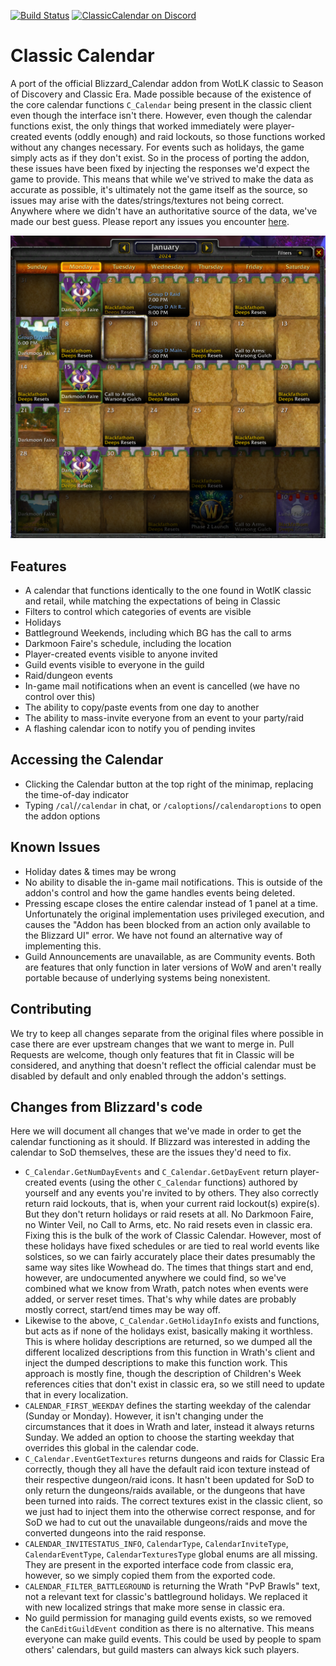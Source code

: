 [![Build Status](https://github.com/birkholz/ClassicCalendar/workflows/CI/badge.svg)](https://github.com/birkholz/ClassicCalendar/actions?workflow=CI)
[![ClassicCalendar on Discord](https://img.shields.io/badge/discord-ClassicCalendar-738bd7.svg?style=flat)](https://discord.gg/CMxKsBQFKp) 

# Classic Calendar

A port of the official Blizzard_Calendar addon from WotLK classic to Season of Discovery and Classic Era. Made possible because of the existence of the core calendar functions `C_Calendar` being present in the classic client even though the interface isn't there. However, even though the calendar functions exist, the only things that worked immediately were player-created events (oddly enough) and raid lockouts, so those functions worked without any changes necessary. For events such as holidays, the game simply acts as if they don't exist. So in the process of porting the addon, these issues have been fixed by injecting the responses we'd expect the game to provide. This means that while we've strived to make the data as accurate as possible, it's ultimately not the game itself as the source, so issues may arise with the dates/strings/textures not being correct. Anywhere where we didn't have an authoritative source of the data, we've made our best guess. Please report any issues you encounter [here](https://github.com/birkholz/ClassicCalendar/issues).

![preview image](./preview.png)

## Features

* A calendar that functions identically to the one found in WotlK classic and retail, while matching the expectations of being in Classic
* Filters to control which categories of events are visible
* Holidays
* Battleground Weekends, including which BG has the call to arms
* Darkmoon Faire's schedule, including the location
* Player-created events visible to anyone invited
* Guild events visible to everyone in the guild
* Raid/dungeon events
* In-game mail notifications when an event is cancelled (we have no control over this)
* The ability to copy/paste events from one day to another
* The ability to mass-invite everyone from an event to your party/raid
* A flashing calendar icon to notify you of pending invites

## Accessing the Calendar

* Clicking the Calendar button at the top right of the minimap, replacing the time-of-day indicator
* Typing `/cal`/`/calendar` in chat, or `/caloptions`/`/calendaroptions` to open the addon options

## Known Issues

* Holiday dates & times may be wrong
* No ability to disable the in-game mail notifications. This is outside of the addon's control and how the game handles events being deleted.
* Pressing escape closes the entire calendar instead of 1 panel at a time. Unfortunately the original implementation uses privileged execution, and causes the "Addon has been blocked from an action only available to the Blizzard UI" error. We have not found an alternative way of implementing this.
* Guild Announcements are unavailable, as are Community events. Both are features that only function in later versions of WoW and aren't really portable because of underlying systems being nonexistent.

## Contributing

We try to keep all changes separate from the original files where possible in case there are ever upstream changes that we want to merge in. Pull Requests are welcome, though only features that fit in Classic will be considered, and anything that doesn't reflect the official calendar must be disabled by default and only enabled through the addon's settings.


## Changes from Blizzard's code

Here we will document all changes that we've made in order to get the calendar functioning as it should. If Blizzard was interested in adding the calendar to SoD themselves, these are the issues they'd need to fix.

* `C_Calendar.GetNumDayEvents` and `C_Calendar.GetDayEvent` return player-created events (using the other `C_Calendar` functions) authored by yourself and any events you're invited to by others. They also correctly return raid lockouts, that is, when your current raid lockout(s) expire(s). But they don't return holidays or raid resets at all. No Darkmoon Faire, no Winter Veil, no Call to Arms, etc. No raid resets even in classic era. Fixing this is the bulk of the work of Classic Calendar. However, most of these holidays have fixed schedules or are tied to real world events like solstices, so we can fairly accurately place their dates presumably the same way sites like Wowhead do. The times that things start and end, however, are undocumented anywhere we could find, so we've combined what we know from Wrath, patch notes when events were added, or server reset times. That's why while dates are probably mostly correct, start/end times may be way off.
* Likewise to the above, `C_Calendar.GetHolidayInfo` exists and functions, but acts as if none of the holidays exist, basically making it worthless. This is where holiday descriptions are returned, so we dumped all the different localized descriptions from this function in Wrath's client and inject the dumped descriptions to make this function work. This approach is mostly fine, though the description of Children's Week references cities that don't exist in classic era, so we still need to update that in every localization.
* `CALENDAR_FIRST_WEEKDAY` defines the starting weekday of the calendar (Sunday or Monday). However, it isn't changing under the circumstances that it does in Wrath and later, instead it always returns Sunday. We added an option to choose the starting weekday that overrides this global in the calendar code.
* `C_Calendar.EventGetTextures` returns dungeons and raids for Classic Era correctly, though they all have the default raid icon texture instead of their respective dungeon/raid icons. It hasn't been updated for SoD to only return the dungeons/raids available, or the dungeons that have been turned into raids. The correct textures exist in the classic client, so we just had to inject them into the otherwise correct response, and for SoD we had to cut out the unavailable dungeons/raids and move the converted dungeons into the raid response.
* `CALENDAR_INVITESTATUS_INFO`, `CalendarType`, `CalendarInviteType`, `CalendarEventType`, `CalendarTexturesType` global enums are all missing. They are present in the exported interface code from classic era, however, so we simply copied them from the exported code.
* `CALENDAR_FILTER_BATTLEGROUND` is returning the Wrath "PvP Brawls" text, not a relevant text for classic's battleground holidays. We replaced it with new localized strings that make more sense in classic era.
* No guild permission for managing guild events exists, so we removed the `CanEditGuildEvent` condition as there is no alternative. This means everyone can make guild events. This could be used by people to spam others' calendars, but guild masters can always kick such players.
